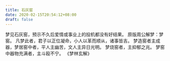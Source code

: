 ```yaml
---
title: 石灰窑
date: 2020-02-15T20:54:12+08:00
draft: false
---
```


梦见石灰窑，预示不久后爱情或事业上的投机都没有好结果。
原版周公解梦：梦窑。
凡梦此者，君子以正位凝命，小人以革而顺从，诸事皆吉。
梦造窑者主成器，梦居窑中者，平人主幽苦，文人主异日光明。
梦烧窑者，主抑郁之兆。
梦窑中器物充满者，主斗殴不宁。
《梦林玄解》